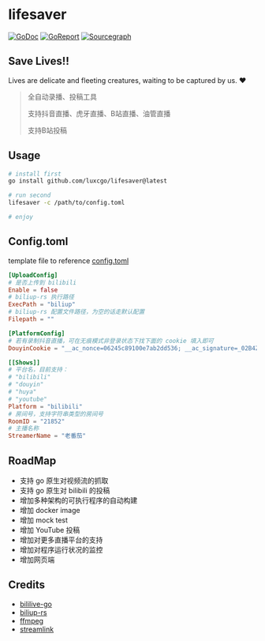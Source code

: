 # lifesaver

[![GoDoc](https://img.shields.io/badge/GoDoc-Reference-blue?style=for-the-badge&logo=go)](https://pkg.go.dev/github.com/luxcgo/lifesaver?tab=doc)
[![GoReport](https://goreportcard.com/badge/github.com/luxcgo/lifesaver?style=for-the-badge)](https://goreportcard.com/report/github.com/luxcgo/lifesaver)
[![Sourcegraph](https://img.shields.io/badge/view%20on-Sourcegraph-brightgreen.svg?style=for-the-badge&logo=sourcegraph)](https://sourcegraph.com/github.com/luxcgo/lifesaver)

## Save Lives!!

Lives are delicate and fleeting creatures, waiting to be captured by us. ❤

> 全自动录播、投稿工具
>
> 支持抖音直播、虎牙直播、B站直播、油管直播
>
> 支持B站投稿


## Usage

```sh
# install first
go install github.com/luxcgo/lifesaver@latest

# run second
lifesaver -c /path/to/config.toml

# enjoy
```

## Config.toml

template file to reference [config.toml](tmpl/config.toml)

```toml
[UploadConfig]
# 是否上传到 bilibili
Enable = false
# biliup-rs 执行路径
ExecPath = "biliup"
# biliup-rs 配置文件路径，为空的话走默认配置
Filepath = ""

[PlatformConfig]
# 若有录制抖音直播，可在无痕模式非登录状态下找下面的 cookie 填入即可
DouyinCookie = "__ac_nonce=06245c89100e7ab2dd536; __ac_signature=_02B4Z6wo00f01LjBMSAAAIDBwA.aJ.c4z1C44TWAAEx696;"

[[Shows]]
# 平台名，目前支持：
# "bilibili"
# "douyin"
# "huya"
# "youtube"
Platform = "bilibili"
# 房间号，支持字符串类型的房间号
RoomID = "21852"
# 主播名称
StreamerName = "老番茄"
```

## RoadMap

* 支持 go 原生对视频流的抓取
* 支持 go 原生对 bilibili 的投稿
* 增加多种架构的可执行程序的自动构建
* 增加 docker image
* 增加 mock test
* 增加 YouTube 投稿
* 增加对更多直播平台的支持
* 增加对程序运行状况的监控
* 增加网页端

## Credits

* [bililive-go](https://github.com/hr3lxphr6j/bililive-go)
* [biliup-rs](https://github.com/ForgQi/biliup-rs)
* [ffmpeg](https://ffmpeg.org/)
* [streamlink](https://streamlink.github.io/)
